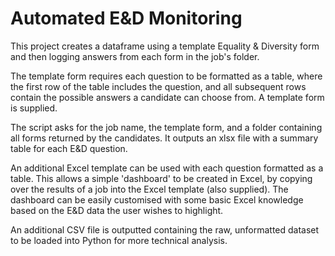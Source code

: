 # Automated E&D Monitoring

This project creates a dataframe using a template Equality & Diversity form and then logging answers from each form in the job's folder.

The template form requires each question to be formatted as a table, where the first row of the table includes the question, and all subsequent rows contain the possible answers a candidate can choose from. A template form is supplied.

The script asks for the job name, the template form, and a folder containing all forms returned by the candidates. It outputs an xlsx file with a summary table for each E&D question. 

An additional Excel template can be used with each question formatted as a table. This allows a simple 'dashboard' to be created in Excel, by copying over the results of a job into the Excel template (also supplied). The dashboard can be easily customised with some basic Excel knowledge based on the E&D data the user wishes to highlight. 

An additional CSV file is outputted containing the raw, unformatted dataset to be loaded into Python for more technical analysis.
